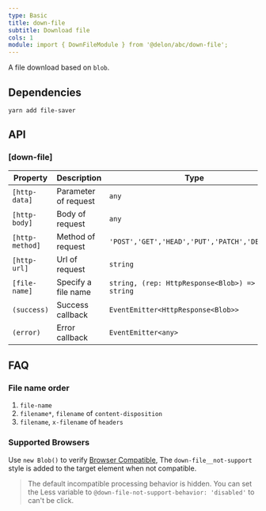 ```yaml
---
type: Basic
title: down-file
subtitle: Download file
cols: 1
module: import { DownFileModule } from '@delon/abc/down-file';
---
```


A file download based on `blob`.

## Dependencies

```
yarn add file-saver
```

## API

### [down-file]

| Property | Description | Type | Default |
|----------|-------------|------|---------|
| `[http-data]` | Parameter of request | `any` | - |
| `[http-body]` | Body of request | `any` | - |
| `[http-method]` | Method of request | `'POST','GET','HEAD','PUT','PATCH','DELETE'` | `'GET'` |
| `[http-url]` | Url of request | `string` | - |
| `[file-name]` | Specify a file name | `string, (rep: HttpResponse<Blob>) => string` | - |
| `(success)` | Success callback | `EventEmitter<HttpResponse<Blob>>` | - |
| `(error)` | Error callback | `EventEmitter<any>` | - |

## FAQ

### File name order

1. `file-name`
2. `filename*`, `filename` of `content-disposition`
3. `filename`, `x-filename` of `headers`

### Supported Browsers

Use `new Blob()` to verify [Browser Compatible](https://github.com/eligrey/FileSaver.js/#supported-browsers), The `down-file__not-support` style is added to the target element when not compatible.

> The default incompatible processing behavior is hidden. You can set the Less variable to `@down-file-not-support-behavior: 'disabled'` to can't be click.
